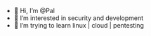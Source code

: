 - 👋 Hi, I’m @Pal
- 👀 I’m interested in security and development
- 🌱 I’m trying to learn linux | cloud | pentesting

<!---
akshitshine/akshitshine is a ✨ special ✨ repository because its `README.md` (this file) appears on your GitHub profile.
You can click the Preview link to take a look at your changes.
--->
